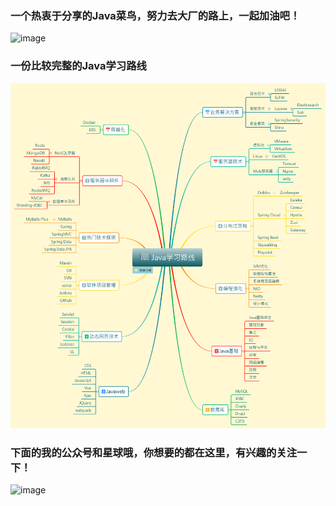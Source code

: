 ### 一个热衷于分享的Java菜鸟，努力去大厂的路上，一起加油吧！

![image](https://img.shields.io/github/issues/ktf-cool/JavaList?color=green&label=%E9%98%85%E8%AF%BB&logo=read&logoColor=red)

### 一份比较完整的Java学习路线
![image](https://github.com/ktf-cool/JavaList/blob/master/images/Java%E5%AD%A6%E4%B9%A0%E8%B7%AF%E7%BA%BF.png)

### 下面的我的公众号和星球哦，你想要的都在这里，有兴趣的关注一下！
![image](https://github.com/ktf-cool/JavaList/blob/master/images/The%E6%9E%AB.png)
